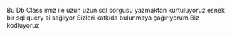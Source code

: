 Bu Db Class ımız ile uzun uzun sql sorgusu yazmaktan kurtuluyoruz esnek bir sql query si sağlıyor
Sizleri katkıda bulunmaya çağırıyorum
Biz kodluyoruz
